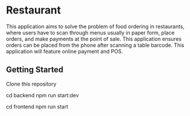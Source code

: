 # Restaurant

This application aims to solve the problem of food ordering in restaurants, where users have to scan through menus usually in paper form, place orders, and make payments at the point of sale. This application ensures orders can be placed from the phone after scanning a table barcode. This application will feature online payment and POS.

## Getting Started

Clone this repository

cd backend
npm run start:dev

cd frontend
npm run start

